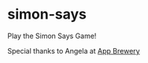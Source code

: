 # simon-says
Play the Simon Says Game!

Special thanks to Angela at [App Brewery](https://www.appbrewery.co/)
